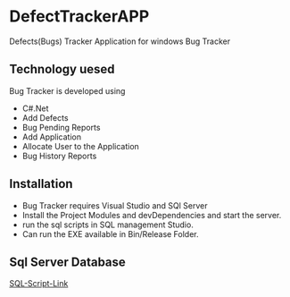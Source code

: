 # DefectTrackerAPP
Defects(Bugs) Tracker Application for windows
Bug Tracker
## Technology uesed
Bug Tracker is developed using  
- C#.Net
- Add Defects
- Bug Pending Reports
- Add Application
- Allocate User to the Application
- Bug History Reports
## Installation
- Bug Tracker requires Visual Studio and SQl Server
- Install the Project Modules and devDependencies and start the server.
- run the sql scripts in SQL management Studio.
- Can run the EXE available in Bin/Release Folder.
## Sql Server Database
[SQL-Script-Link](https://github.com/rpgksai/DefectTrackerApp/blob/master/sql_script.sql)
